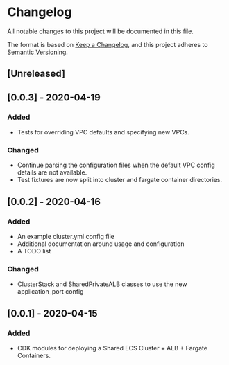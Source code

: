 # Changelog
All notable changes to this project will be documented in this file.

The format is based on [Keep a Changelog](https://keepachangelog.com/en/1.0.0/),
and this project adheres to [Semantic Versioning](https://semver.org/spec/v2.0.0.html).

## [Unreleased]

## [0.0.3] - 2020-04-19
### Added
- Tests for overriding VPC defaults and specifying new VPCs.

### Changed
- Continue parsing the configuration files when the default VPC config details are not available.
- Test fixtures are now split into cluster and fargate container directories.

## [0.0.2] - 2020-04-16
### Added
- An example cluster.yml config file
- Additional documentation around usage and configuration
- A TODO list

### Changed
- ClusterStack and SharedPrivateALB classes to use the new application_port config

## [0.0.1] - 2020-04-15
### Added
- CDK modules for deploying a Shared ECS Cluster + ALB + Fargate Containers.

